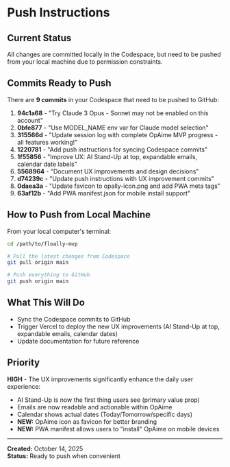 # Push Instructions

## Current Status
All changes are committed locally in the Codespace, but need to be pushed from your local machine due to permission constraints.

## Commits Ready to Push
There are **9 commits** in your Codespace that need to be pushed to GitHub:

1. **94c1a68** - "Try Claude 3 Opus - Sonnet may not be enabled on this account"
2. **0bfe877** - "Use MODEL_NAME env var for Claude model selection"  
3. **315566d** - "Update session log with complete OpAime MVP progress - all features working!"
4. **1220781** - "Add push instructions for syncing Codespace commits"
5. **1f55856** - "Improve UX: AI Stand-Up at top, expandable emails, calendar date labels"
6. **5568964** - "Document UX improvements and design decisions"
7. **d74239c** - "Update push instructions with UX improvement commits"
8. **0daea3a** - "Update favicon to opally-icon.png and add PWA meta tags"
9. **63af12b** - "Add PWA manifest.json for mobile install support"

## How to Push from Local Machine

From your local computer's terminal:

```bash
cd /path/to/floally-mvp

# Pull the latest changes from Codespace
git pull origin main

# Push everything to GitHub
git push origin main
```

## What This Will Do
- Sync the Codespace commits to GitHub
- Trigger Vercel to deploy the new UX improvements (AI Stand-Up at top, expandable emails, calendar dates)
- Update documentation for future reference

## Priority
**HIGH** - The UX improvements significantly enhance the daily user experience:
- AI Stand-Up is now the first thing users see (primary value prop)
- Emails are now readable and actionable within OpAime
- Calendar shows actual dates (Today/Tomorrow/specific days)
- **NEW:** OpAime icon as favicon for better branding
- **NEW:** PWA manifest allows users to "install" OpAime on mobile devices

---

**Created:** October 14, 2025  
**Status:** Ready to push when convenient
